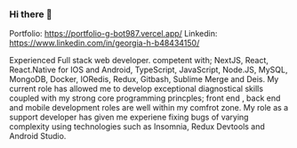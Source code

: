 ### Hi there 👋

Portfolio: https://portfolio-g-bot987.vercel.app/ Linkedin: https://www.linkedin.com/in/georgia-h-b48434150/

Experienced Full stack web developer. competent with; NextJS, React, React.Native for IOS and Android, TypeScript, JavaScript, Node.JS, MySQL, MongoDB, Docker, IORedis, Redux, Gitbash, Sublime Merge and Deis. My current role has allowed me to develop exceptional diagnostical skills coupled with my strong core programming princples; front end , back end and mobile development roles are well within my comfrot zone. My role as a support developer has given me experiene fixing bugs of varying complexity using technologies such as Insomnia, Redux Devtools and Android Studio.
<!--
**G-bot987/G-bot987** is a ✨ _special_ ✨ repository because its `README.md` (this file) appears on your GitHub profile.

Here are some ideas to get you started:

- 🔭 I’m currently working on ...
- 🌱 I’m currently learning ...
- 👯 I’m looking to collaborate on ...
- 🤔 I’m looking for help with ...
- 💬 Ask me about ...
- 📫 How to reach me: ...
- 😄 Pronouns: ...
- ⚡ Fun fact: ...
-->
